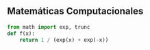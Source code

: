 ## Matemáticas Computacionales

```python
from math import exp, trunc
def f(x):
    return 1 / (exp(x) + exp(-x))
```
